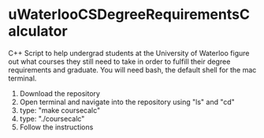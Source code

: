 # uWaterlooCSDegreeRequirementsCalculator

C++ Script to help undergrad students at the University of Waterloo figure out what courses they still need to take in order to fulfill their degree requirements and graduate. You will need bash, the default shell for the mac terminal.


1. Download the repository
2. Open terminal and navigate into the repository using "ls" and "cd"
3. type: "make coursecalc"
3. type: "./coursecalc"
4. Follow the instructions
